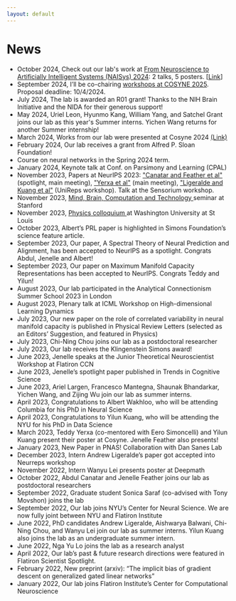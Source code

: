 ```yaml
---
layout: default
---
```


<div class="container">

<h1> News </h1>
<ul>
<li> October 2024, Check out our lab's work at <a id="external-link" href="https://meetings.cshl.edu/meetings.aspx?meet=NAISYS">From Neuroscience to Artificially Intelligent Systems (NAISys) 2024</a>: 2 talks, 5 posters. [<a id="external-link" href="https://meetings.cshl.edu/posters/naisys24/naisys2024_AbstractBook.pdf">Link</a>]
</li>
<li> September 2024, I’ll be co-chairing <a id="external-link" href="https://www.cosyne.org/workshops-call">workshops at COSYNE 2025</a>. Proposal deadline: 10/4/2024.
</li>
<li> July 2024, The lab is awarded an R01 grant! Thanks to the NIH Brain Initiative and the NIDA for their generous support!
</li>
<li> May 2024, Uriel Leon, Hyunmo Kang, William Yang, and Satchel Grant joins our lab as this year's Summer interns. Yichen Wang returns for another Summer internship!
</li>
<li> March 2024, Works from our lab were presented at Cosyne 2024 <a id="external-link" href="https://twitter.com/s_y_chung/status/1763185502306349532?s=20">(Link)</a>
</li>
<li> February 2024, Our lab receives a grant from Alfred P. Sloan Foundation!
</li>
<li> Course on neural networks in the Spring 2024 term. 
</li>
<li> January 2024, Keynote talk at Conf. on Parsimony and Learning (CPAL)
</li> 
<li> November 2023, Papers at NeurIPS 2023: <a id="external-link" href="https://openreview.net/pdf?id=5B1ZK60jWn">"Canatar and Feather et al"</a>  (spotlight, main meeting), <a id="external-link" href="https://openreview.net/pdf?id=og9V7NgOrQ">"Yerxa et al"</a> (main meeting), <a id="external-link" href="https://arxiv.org/pdf/2312.02791.pdf">"Ligeralde and Kuang et al"</a> (UniReps workshop). Talk at the Sensorium workshop. 
</li>
<li>
November 2023, <a id='external-link' href="https://events.stanford.edu/event/sueyeon_chung_-_understanding_visual_attention_with_artificial_neural_networks"> Mind, Brain, Computation and Technology </a> seminar at Stanford 
</li>
<li>
November 2023, <a id='external-link' href="https://physics.wustl.edu/events/physics-colloquium-sue-yeon-chung-multi-level-theory-neural-representations-capacity-neural"> Physics colloquium </a> at Washington University at St Louis
</li>
<li>
October 2023, Albert’s PRL paper is highlighted in Simons Foundation’s science feature article.
</li>
<li>
September 2023, Our paper, A Spectral Theory of Neural Prediction and Alignment, has been accepted to NeurIPS as a spotlight. Congrats Abdul, Jenelle and Albert!
</li>
<li>
September 2023, Our paper on Maximum Manifold Capacity Representations has been accepted to NeurIPS. Congrats Teddy and Yilun!
</li>
<li>
August 2023, Our lab participated in the Analytical Connectionism Summer School 2023 in London
</li>
<li>
August 2023, Plenary talk at ICML Workshop on High-dimensional Learning Dynamics 
</li>
<li>
July 2023, Our new paper on the role of correlated variability in neural manifold capacity is published in Physical Review Letters (selected as an Editors’ Suggestion, and featured in Physics) 
</li>
<li>
July 2023, Chi-Ning Chou joins our lab as a postdoctoral researcher
</li>
<li>
July 2023, Our lab receives the Klingenstein Simons award!
</li>
<li>
June 2023, Jenelle speaks at the Junior Theoretical Neuroscientist Workshop at Flatiron CCN  
</li>
<li>
June 2023, Jenelle’s spotlight paper published in Trends in Cognitive Science
</li>
<li>
June 2023, Ariel Largen, Francesco Mantegna, Shaunak Bhandarkar, Yichen Wang, and Zijing Wu join our lab as summer interns. 
</li>
<li>
April 2023, Congratulations to Albert Wakhloo, who will be attending Columbia for his PhD in Neural Science
</li>
<li>
April 2023, Congratulations to Yilun Kuang, who will be attending the NYU for his PhD in Data Science
</li>
<li>
March 2023, Teddy Yerxa (co-mentored with Eero Simoncelli) and Yilun Kuang present their poster at Cosyne. Jenelle Feather also presents! 
</li>
<li>
January 2023, New Paper in PNAS! Collaboration with Dan Sanes Lab
</li>
<li>
December 2023, Intern Andrew Ligeralde’s paper got accepted into Neurreps workshop 
</li>
<li>
November 2022, Intern Wanyu Lei presents poster at Deepmath  
</li>
<li>
October 2022, Abdul Canatar and Jenelle Feather joins our lab as postdoctoral researchers 
</li>
<li>
September 2022, Graduate student Sonica Saraf (co-advised with Tony Movshon) joins the lab
</li>
<li>
September 2022, Our lab joins NYU’s Center for Neural Science. We are now fully joint between NYU and Flatiron Institute 
</li>
<li>
June 2022, PhD candidates Andrew Ligeralde, Aishwarya Balwani, Chi-Ning Chou, and Wanyu Lei join our lab as summer interns. Yilun Kuang also joins the lab as an undergraduate summer intern.  
</li>
<li>
June 2022, Nga Yu Lo joins the lab as a research analyst  
</li>
<li>
April 2022, Our lab’s past & future research directions were featured in Flatiron Scientist Spotlight.
</li>
<li>
February 2022, New preprint (arxiv): “The implicit bias of gradient descent on generalized gated linear networks”
</li>
<li>
January 2022, Our lab joins Flatiron Institute’s Center for Computational Neuroscience 
</li>
</ul>

</div>